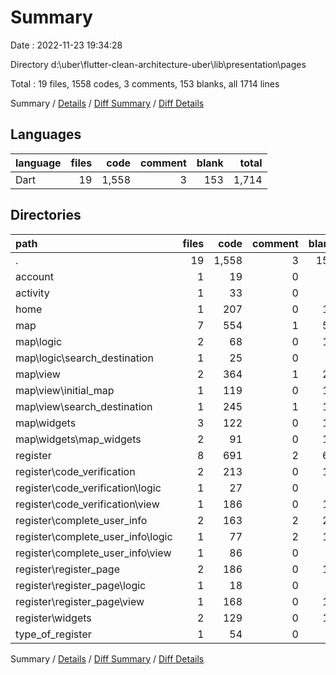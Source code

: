 # Summary

Date : 2022-11-23 19:34:28

Directory d:\\uber\\flutter-clean-architecture-uber\\lib\\presentation\\pages

Total : 19 files,  1558 codes, 3 comments, 153 blanks, all 1714 lines

Summary / [Details](details.md) / [Diff Summary](diff.md) / [Diff Details](diff-details.md)

## Languages
| language | files | code | comment | blank | total |
| :--- | ---: | ---: | ---: | ---: | ---: |
| Dart | 19 | 1,558 | 3 | 153 | 1,714 |

## Directories
| path | files | code | comment | blank | total |
| :--- | ---: | ---: | ---: | ---: | ---: |
| . | 19 | 1,558 | 3 | 153 | 1,714 |
| account | 1 | 19 | 0 | 5 | 24 |
| activity | 1 | 33 | 0 | 4 | 37 |
| home | 1 | 207 | 0 | 17 | 224 |
| map | 7 | 554 | 1 | 55 | 610 |
| map\\logic | 2 | 68 | 0 | 14 | 82 |
| map\\logic\\search_destination | 1 | 25 | 0 | 4 | 29 |
| map\\view | 2 | 364 | 1 | 24 | 389 |
| map\\view\\initial_map | 1 | 119 | 0 | 11 | 130 |
| map\\view\\search_destination | 1 | 245 | 1 | 13 | 259 |
| map\\widgets | 3 | 122 | 0 | 17 | 139 |
| map\\widgets\\map_widgets | 2 | 91 | 0 | 14 | 105 |
| register | 8 | 691 | 2 | 63 | 756 |
| register\\code_verification | 2 | 213 | 0 | 15 | 228 |
| register\\code_verification\\logic | 1 | 27 | 0 | 4 | 31 |
| register\\code_verification\\view | 1 | 186 | 0 | 11 | 197 |
| register\\complete_user_info | 2 | 163 | 2 | 23 | 188 |
| register\\complete_user_info\\logic | 1 | 77 | 2 | 18 | 97 |
| register\\complete_user_info\\view | 1 | 86 | 0 | 5 | 91 |
| register\\register_page | 2 | 186 | 0 | 15 | 201 |
| register\\register_page\\logic | 1 | 18 | 0 | 3 | 21 |
| register\\register_page\\view | 1 | 168 | 0 | 12 | 180 |
| register\\widgets | 2 | 129 | 0 | 10 | 139 |
| type_of_register | 1 | 54 | 0 | 9 | 63 |

Summary / [Details](details.md) / [Diff Summary](diff.md) / [Diff Details](diff-details.md)